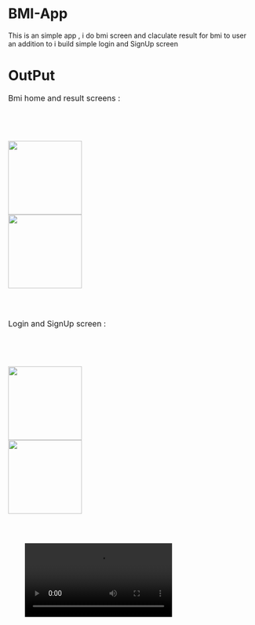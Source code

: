 # BMI-App
This is an simple app , i do bmi screen and claculate result for bmi to user an addition to i build simple login and SignUp screen 

# OutPut
<p style="font-size:16px">Bmi home and result screens :</p><br>

<div>
  <Pre>


<img src="https://github.com/Mohammed-yunis/BMI-App/assets/91242086/0433e900-3384-4b12-957c-8fc0d06877cd" style="width:150px">      <img src="https://github.com/Mohammed-yunis/BMI-App/assets/91242086/5f64d5a5-3b39-447b-b036-f9d2e11f46a2" style="width:150px">

  </Pre>
</div>

<p style="font-size:16px">Login and SignUp screen :</p><br>

<div>
  <Pre>
   
<img src="https://github.com/Mohammed-yunis/BMI-App/assets/91242086/448f6932-137b-4618-a4a5-cb69f9d10827" style="width:150px">      <img src="https://github.com/Mohammed-yunis/BMI-App/assets/91242086/925d0642-3ceb-414c-a9f5-e1882a09962d" style="width:150px">

  </Pre>
</div>

<div>
  <pre>
    <video src="https://github.com/Mohammed-yunis/BMI-App/assets/91242086/4e31b43f-8a00-45a5-9f24-b9de7c53dda6" style="width:300px"> </video>
  </pre>
</div>



  
  







